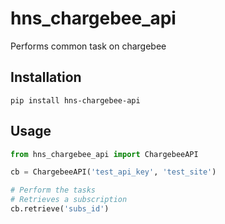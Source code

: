 # hns_chargebee_api
Performs common task on chargebee

## Installation
`pip install hns-chargebee-api`

## Usage
```python
from hns_chargebee_api import ChargebeeAPI

cb = ChargebeeAPI('test_api_key', 'test_site')

# Perform the tasks
# Retrieves a subscription
cb.retrieve('subs_id')
```
